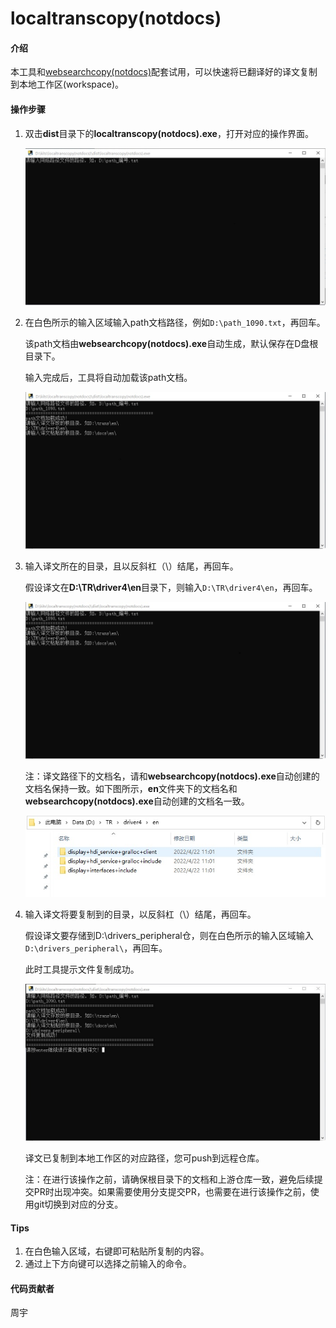 # localtranscopy(notdocs)

#### 介绍
本工具和[websearchcopy(notdocs)](../websearchcopy(notdocs)/dist/websearchcopy(notdocs).exe)配套试用，可以快速将已翻译好的译文复制到本地工作区(workspace)。

#### 操作步骤

1. 双击**dist**目录下的**localtranscopy(notdocs).exe**，打开对应的操作界面。

   ![](figures/localtranscopynotdocs-1.png)

2. 在白色所示的输入区域输入path文档路径，例如`D:\path_1090.txt`，再回车。

   该path文档由**websearchcopy(notdocs).exe**自动生成，默认保存在D盘根目录下。

   输入完成后，工具将自动加载该path文档。

   ![](figures/localtranscopynotdocs-2.png)

3. 输入译文所在的目录，且以反斜杠（\）结尾，再回车。

   假设译文在**D:\TR\driver4\en**目录下，则输入`D:\TR\driver4\en`，再回车。

   ![](figures/localtranscopynotdocs-3.png)
   
   注：译文路径下的文档名，请和**websearchcopy(notdocs).exe**自动创建的文档名保持一致。如下图所示，**en**文件夹下的文档名和**websearchcopy(notdocs).exe**自动创建的文档名一致。
   
   ![](figures/localtranscopynotdocs-4.png)

4. 输入译文将要复制到的目录，以反斜杠（\）结尾，再回车。

   假设译文要存储到D:\drivers_peripheral仓，则在白色所示的输入区域输入`D:\drivers_peripheral\`，再回车。

   此时工具提示文件复制成功。

   ![](figures/localtranscopynotdocs-5.png)
  
   译文已复制到本地工作区的对应路径，您可push到远程仓库。
   
   注：在进行该操作之前，请确保根目录下的文档和上游仓库一致，避免后续提交PR时出现冲突。如果需要使用分支提交PR，也需要在进行该操作之前，使用git切换到对应的分支。

#### Tips

1.  在白色输入区域，右键即可粘贴所复制的内容。
2.  通过上下方向键可以选择之前输入的命令。

#### 代码贡献者

周宇
